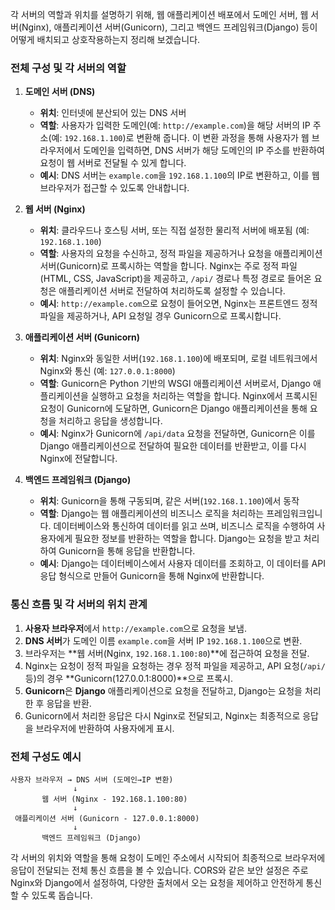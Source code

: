 각 서버의 역할과 위치를 설명하기 위해, 웹 애플리케이션 배포에서 도메인 서버, 웹 서버(Nginx), 애플리케이션 서버(Gunicorn), 그리고 백엔드 프레임워크(Django) 등이 어떻게 배치되고 상호작용하는지 정리해 보겠습니다.

### 전체 구성 및 각 서버의 역할
1. **도메인 서버 (DNS)**  
   - **위치**: 인터넷에 분산되어 있는 DNS 서버
   - **역할**: 사용자가 입력한 도메인(예: `http://example.com`)을 해당 서버의 IP 주소(예: `192.168.1.100`)로 변환해 줍니다. 이 변환 과정을 통해 사용자가 웹 브라우저에서 도메인을 입력하면, DNS 서버가 해당 도메인의 IP 주소를 반환하여 요청이 웹 서버로 전달될 수 있게 합니다.
   - **예시**: DNS 서버는 `example.com`을 `192.168.1.100`의 IP로 변환하고, 이를 웹 브라우저가 접근할 수 있도록 안내합니다.

2. **웹 서버 (Nginx)**  
   - **위치**: 클라우드나 호스팅 서버, 또는 직접 설정한 물리적 서버에 배포됨 (예: `192.168.1.100`)
   - **역할**: 사용자의 요청을 수신하고, 정적 파일을 제공하거나 요청을 애플리케이션 서버(Gunicorn)로 프록시하는 역할을 합니다. Nginx는 주로 정적 파일(HTML, CSS, JavaScript)을 제공하고, `/api/` 경로나 특정 경로로 들어온 요청은 애플리케이션 서버로 전달하여 처리하도록 설정할 수 있습니다.
   - **예시**: `http://example.com`으로 요청이 들어오면, Nginx는 프론트엔드 정적 파일을 제공하거나, API 요청일 경우 Gunicorn으로 프록시합니다.

3. **애플리케이션 서버 (Gunicorn)**  
   - **위치**: Nginx와 동일한 서버(`192.168.1.100`)에 배포되며, 로컬 네트워크에서 Nginx와 통신 (예: `127.0.0.1:8000`)
   - **역할**: Gunicorn은 Python 기반의 WSGI 애플리케이션 서버로서, Django 애플리케이션을 실행하고 요청을 처리하는 역할을 합니다. Nginx에서 프록시된 요청이 Gunicorn에 도달하면, Gunicorn은 Django 애플리케이션을 통해 요청을 처리하고 응답을 생성합니다.
   - **예시**: Nginx가 Gunicorn에 `/api/data` 요청을 전달하면, Gunicorn은 이를 Django 애플리케이션으로 전달하여 필요한 데이터를 반환받고, 이를 다시 Nginx에 전달합니다.

4. **백엔드 프레임워크 (Django)**  
   - **위치**: Gunicorn을 통해 구동되며, 같은 서버(`192.168.1.100`)에서 동작
   - **역할**: Django는 웹 애플리케이션의 비즈니스 로직을 처리하는 프레임워크입니다. 데이터베이스와 통신하여 데이터를 읽고 쓰며, 비즈니스 로직을 수행하여 사용자에게 필요한 정보를 반환하는 역할을 합니다. Django는 요청을 받고 처리하여 Gunicorn을 통해 응답을 반환합니다.
   - **예시**: Django는 데이터베이스에서 사용자 데이터를 조회하고, 이 데이터를 API 응답 형식으로 만들어 Gunicorn을 통해 Nginx에 반환합니다.

### 통신 흐름 및 각 서버의 위치 관계
1. **사용자 브라우저**에서 `http://example.com`으로 요청을 보냄.
2. **DNS 서버**가 도메인 이름 `example.com`을 서버 IP `192.168.1.100`으로 변환.
3. 브라우저는 **웹 서버(Nginx, `192.168.1.100:80`)**에 접근하여 요청을 전달.
4. Nginx는 요청이 정적 파일을 요청하는 경우 정적 파일을 제공하고, API 요청(`/api/` 등)의 경우 **Gunicorn(127.0.0.1:8000)**으로 프록시.
5. **Gunicorn**은 **Django** 애플리케이션으로 요청을 전달하고, Django는 요청을 처리한 후 응답을 반환.
6. Gunicorn에서 처리한 응답은 다시 Nginx로 전달되고, Nginx는 최종적으로 응답을 브라우저에 반환하여 사용자에게 표시.

### 전체 구성도 예시
```plaintext
사용자 브라우저 → DNS 서버 (도메인→IP 변환)
              ↓
       웹 서버 (Nginx - 192.168.1.100:80)
              ↓
 애플리케이션 서버 (Gunicorn - 127.0.0.1:8000)
              ↓
       백엔드 프레임워크 (Django)
```

각 서버의 위치와 역할을 통해 요청이 도메인 주소에서 시작되어 최종적으로 브라우저에 응답이 전달되는 전체 통신 흐름을 볼 수 있습니다. CORS와 같은 보안 설정은 주로 Nginx와 Django에서 설정하여, 다양한 출처에서 오는 요청을 제어하고 안전하게 통신할 수 있도록 돕습니다.